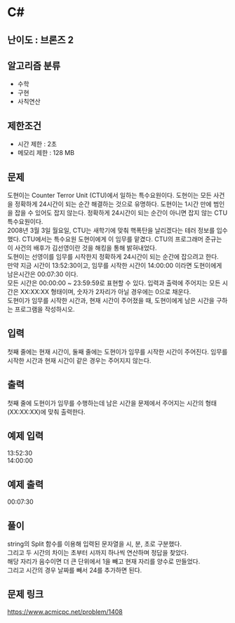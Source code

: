 # C#

## 난이도 : 브론즈 2

## 알고리즘 분류
  - 수학
  - 구현
  - 사칙연산

## 제한조건
  - 시간 제한 : 2초
  - 메모리 제한 : 128 MB

## 문제
도현이는 Counter Terror Unit (CTU)에서 일하는 특수요원이다. 도현이는 모든 사건을 정확하게 24시간이 되는 순간 해결하는 것으로 유명하다. 도현이는 1시간 만에 범인을 잡을 수 있어도 잡지 않는다. 정확하게 24시간이 되는 순간이 아니면 잡지 않는 CTU 특수요원이다.<br/>
2008년 3월 3일 월요일, CTU는 새학기에 맞춰 핵폭탄을 날리겠다는 테러 정보를 입수했다. CTU에서는 특수요원 도현이에게 이 임무를 맡겼다. CTU의 프로그래머 준규는 이 사건의 배후가 김선영이란 것을 해킹을 통해 밝혀내었다.<br/>
도현이는 선영이를 임무를 시작한지 정확하게 24시간이 되는 순간에 잡으려고 한다.<br/>
만약 지금 시간이 13:52:30이고, 임무를 시작한 시간이 14:00:00 이라면 도현이에게 남은시간은 00:07:30 이다.<br/>
모든 시간은 00:00:00 ~ 23:59:59로 표현할 수 있다. 입력과 출력에 주어지는 모든 시간은 XX:XX:XX 형태이며, 숫자가 2자리가 아닐 경우에는 0으로 채운다.<br/>
도현이가 임무를 시작한 시간과, 현재 시간이 주어졌을 때, 도현이에게 남은 시간을 구하는 프로그램을 작성하시오.<br/>


## 입력
첫째 줄에는 현재 시간이, 둘째 줄에는 도현이가 임무를 시작한 시간이 주어진다. 임무를 시작한 시간과 현재 시간이 같은 경우는 주어지지 않는다.<br/>


## 출력
첫째 줄에 도현이가 임무를 수행하는데 남은 시간을 문제에서 주어지는 시간의 형태 (XX:XX:XX)에 맞춰 출력한다.<br/>


## 예제 입력
13:52:30<br/>
14:00:00<br/>


## 예제 출력
00:07:30<br/>


## 풀이
string의 Split 함수를 이용해 입력된 문자열을 시, 분, 초로 구분했다.<br/>
그리고 두 시간의 차이는 초부터 시까지 하나씩 연산하며 정답을 찾았다.<br/>
해당 자리가 음수이면 더 큰 단위에서 1을 빼고 현재 자리를 양수로 만들었다.<br/>
그리고 시간의 경우 날짜를 빼서 24를 추가하면 된다.<br/>


## 문제 링크
https://www.acmicpc.net/problem/1408